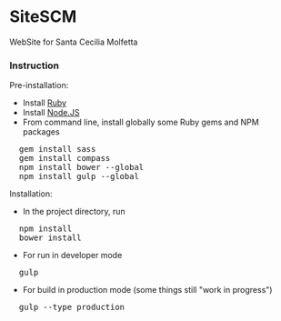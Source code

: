 # SiteSCM
WebSite for Santa Cecilia Molfetta

### Instruction
Pre-installation:
* Install [Ruby](https://www.ruby-lang.org)
* Install [Node.JS](https://nodejs.org/)
* From command line, install globally some Ruby gems and NPM packages
<pre>
  gem install sass
  gem install compass
  npm install bower --global
  npm install gulp --global
</pre>


Installation:
* In the project directory, run
<pre>
  npm install
  bower install
</pre>
* For run in developer mode
<pre>
  gulp
</pre>
* For build in production mode (some things still "work in progress")
<pre>
  gulp --type production
</pre>